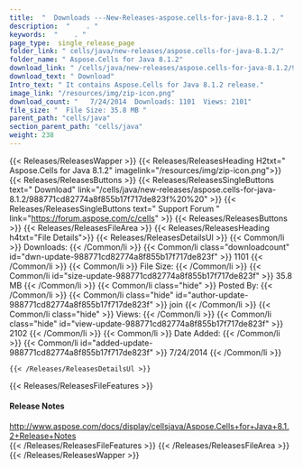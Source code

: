 ```yaml
---
title:  "  Downloads ---New-Releases-aspose.cells-for-java-8.1.2 . " 
description:  "    . " 
keywords:  "    . " 
page_type:  single_release_page
folder_link: " cells/java/new-releases/aspose.cells-for-java-8.1.2/"
folder_name: " Aspose.Cells for Java 8.1.2"
download_link: " /cells/java/new-releases/aspose.cells-for-java-8.1.2/988771cd82774a8f855b17f717de823f"
download_text: " Download"
Intro_text: " It contains Aspose.Cells for Java 8.1.2 release."
image_link: "/resources/img/zip-icon.png"
download_count: "   7/24/2014  Downloads: 1101  Views: 2101"
file_size: "  File Size: 35.8 MB "
parent_path: "cells/java"
section_parent_path: "cells/java"
weight: 238
---
```


{{< Releases/ReleasesWapper >}}
  {{< Releases/ReleasesHeading H2txt=" Aspose.Cells for Java 8.1.2" imagelink="/resources/img/zip-icon.png">}}
  {{< Releases/ReleasesButtons >}}
    {{< Releases/ReleasesSingleButtons text=" Download" link="/cells/java/new-releases/aspose.cells-for-java-8.1.2/988771cd82774a8f855b17f717de823f%20%20" >}}
    {{< Releases/ReleasesSingleButtons text=" Support Forum " link="https://forum.aspose.com/c/cells" >}}
  {{< Releases/ReleasesButtons >}}
  {{< Releases/ReleasesFileArea >}}
    {{< Releases/ReleasesHeading h4txt="File Details">}}
    {{< Releases/ReleasesDetailsUl >}}
            {{< Common/li  >}} Downloads: {{< /Common/li >}} 
      {{< Common/li class="downloadcount" id="dwn-update-988771cd82774a8f855b17f717de823f" >}} 1101 {{< /Common/li >}} 
      {{< Common/li  >}} File Size: {{< /Common/li >}} 
      {{< Common/li id="size-update-988771cd82774a8f855b17f717de823f" >}} 35.8 MB {{< /Common/li >}} 
      {{< Common/li  class="hide" >}} Posted By: {{< /Common/li >}} 
      {{< Common/li class="hide" id="author-update-988771cd82774a8f855b17f717de823f" >}} join {{< /Common/li >}} 
      {{< Common/li class="hide"  >}} Views: {{< /Common/li >}} 
      {{< Common/li class="hide" id="view-update-988771cd82774a8f855b17f717de823f" >}} 2102 {{< /Common/li >}} 
      {{< Common/li  >}} Date Added: {{< /Common/li >}} 
      {{< Common/li id="added-update-988771cd82774a8f855b17f717de823f" >}} 7/24/2014 {{< /Common/li >}} 

    {{< /Releases/ReleasesDetailsUl >}}

  {{< Releases/ReleasesFileFeatures >}}
      <h4>Release Notes</h4><div><a href="http://www.aspose.com/docs/display/cellsjava/Aspose.Cells+for+Java+8.1.2+Release+Notes">http://www.aspose.com/docs/display/cellsjava/Aspose.Cells+for+Java+8.1.2+Release+Notes</a></div>
  {{< /Releases/ReleasesFileFeatures >}}
 {{< /Releases/ReleasesFileArea >}}
{{< /Releases/ReleasesWapper >}}


